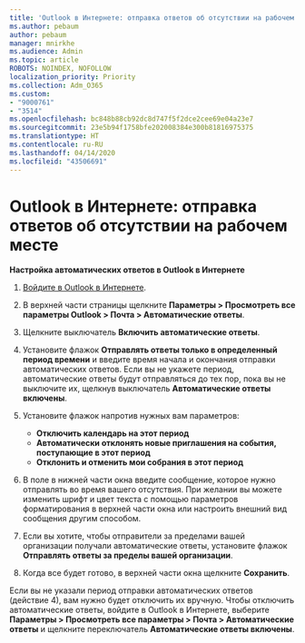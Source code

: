 ```yaml
---
title: 'Outlook в Интернете: отправка ответов об отсутствии на рабочем месте'
ms.author: pebaum
author: pebaum
manager: mnirkhe
ms.audience: Admin
ms.topic: article
ROBOTS: NOINDEX, NOFOLLOW
localization_priority: Priority
ms.collection: Adm_O365
ms.custom:
- "9000761"
- "3514"
ms.openlocfilehash: bc848b88cb92dc8d747f5f2dce2cee69e04a23e7
ms.sourcegitcommit: 23e5b94f1758bfe202008384e300b81816975375
ms.translationtype: HT
ms.contentlocale: ru-RU
ms.lasthandoff: 04/14/2020
ms.locfileid: "43506691"
---
```

# <a name="outlook-on-the-web-send-out-of-office-replies"></a>Outlook в Интернете: отправка ответов об отсутствии на рабочем месте

**Настройка автоматических ответов в Outlook в Интернете**

1. [Войдите в Outlook в Интернете](https://support.office.com/ru-RU/article/how-to-sign-in-to-outlook-on-the-web-763fab4d-0138-4814-b450-37fc286bcb79).

2. В верхней части страницы щелкните **Параметры > Просмотреть все параметры Outlook > Почта > Автоматические ответы**.

3. Щелкните выключатель **Включить автоматические ответы**.

4. Установите флажок **Отправлять ответы только в определенный период времени** и введите время начала и окончания отправки автоматических ответов. Если вы не укажете период, автоматические ответы будут отправляться до тех пор, пока вы не выключите их, щелкнув выключатель **Автоматические ответы включены**.

5. Установите флажок напротив нужных вам параметров:
    - **Отключить календарь на этот период**
    - **Автоматически отклонять новые приглашения на события, поступающие в этот период**
    - **Отклонить и отменить мои собрания в этот период**

6. В поле в нижней части окна введите сообщение, которое нужно отправлять во время вашего отсутствия. При желании вы можете изменить шрифт и цвет текста с помощью параметров форматирования в верхней части окна или настроить внешний вид сообщения другим способом.

7. Если вы хотите, чтобы отправители за пределами вашей организации получали автоматические ответы, установите флажок **Отправлять ответы за пределы вашей организации**.

8. Когда все будет готово, в верхней части окна щелкните **Сохранить**.

Если вы не указали период отправки автоматических ответов (действие 4), вам нужно будет отключить их вручную. Чтобы отключить автоматические ответы, войдите в Outlook в Интернете, выберите **Параметры > Просмотреть все параметры > Почта > Автоматические ответы** и щелкните переключатель **Автоматические ответы включены**.
